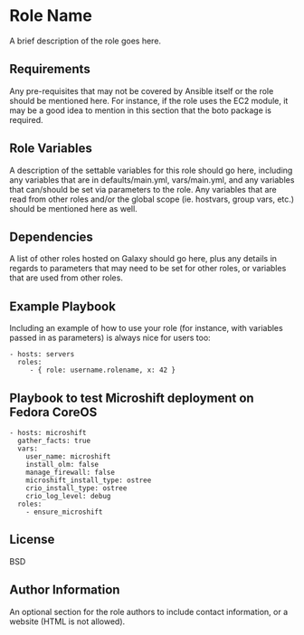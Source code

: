 Role Name
=========

A brief description of the role goes here.

Requirements
------------

Any pre-requisites that may not be covered by Ansible itself or the role should be mentioned here. For instance, if the role uses the EC2 module, it may be a good idea to mention in this section that the boto package is required.

Role Variables
--------------

A description of the settable variables for this role should go here, including any variables that are in defaults/main.yml, vars/main.yml, and any variables that can/should be set via parameters to the role. Any variables that are read from other roles and/or the global scope (ie. hostvars, group vars, etc.) should be mentioned here as well.

Dependencies
------------

A list of other roles hosted on Galaxy should go here, plus any details in regards to parameters that may need to be set for other roles, or variables that are used from other roles.

Example Playbook
----------------

Including an example of how to use your role (for instance, with variables passed in as parameters) is always nice for users too:

    - hosts: servers
      roles:
         - { role: username.rolename, x: 42 }

Playbook to test Microshift deployment on Fedora CoreOS
-------------------------------------------------------

```
- hosts: microshift
  gather_facts: true
  vars:
    user_name: microshift
    install_olm: false
    manage_firewall: false
    microshift_install_type: ostree
    crio_install_type: ostree
    crio_log_level: debug
  roles:
    - ensure_microshift
```

License
-------

BSD

Author Information
------------------

An optional section for the role authors to include contact information, or a website (HTML is not allowed).

